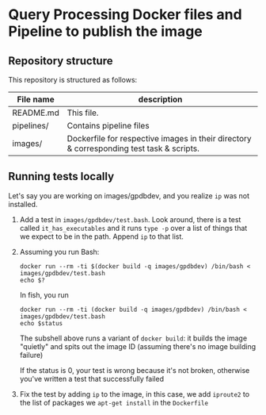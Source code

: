 # Query Processing Docker files and Pipeline to publish the image

## Repository structure
This repository is structured as follows:

| File name   |  description |
| ------------|--------------|
| README.md   | This file.    |
| pipelines/  | Contains pipeline files |
| images/     | Dockerfile for respective images in their directory & corresponding test task & scripts.|

## Running tests locally
Let's say you are working on images/gpdbdev, and you realize `ip` was not installed.

1. Add a test in `images/gpdbdev/test.bash`. Look around, there is a test
   called `it_has_executables` and it runs `type -p` over a list of things that
   we expect to be in the path. Append `ip` to that list.
1. Assuming you run Bash:
    ```
    docker run --rm -ti $(docker build -q images/gpdbdev) /bin/bash < images/gpdbdev/test.bash
    echo $?
    ```
    In fish, you run
    ```
    docker run --rm -ti (docker build -q images/gpdbdev) /bin/bash < images/gpdbdev/test.bash
    echo $status
    ```

    The subshell above runs a variant of `docker build`: it builds the image
    "quietly" and spits out the image ID (assuming there's no image building
    failure)

    If the status is 0, your test is wrong because it's not broken, otherwise
    you've written a test that successfully failed

1. Fix the test by adding `ip` to the image, in this case, we add `iproute2` to
   the list of packages we `apt-get install` in the `Dockerfile`
